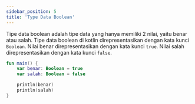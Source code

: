 ```yaml
---
sidebar_position: 5
title: 'Type Data Boolean'
---
```


Tipe data boolean adalah tipe data yang hanya memiliki 2 nilai, yaitu benar atau salah. Tipe data boolean di kotlin direpresentasikan dengan kata kunci `Boolean`. Nilai benar direpresentasikan dengan kata kunci `true`. Nilai salah direpresentasikan dengan kata kunci `false`.


```kotlin
fun main() {
    var benar: Boolean = true
    var salah: Boolean = false

    println(benar)
    println(salah)
}
```
